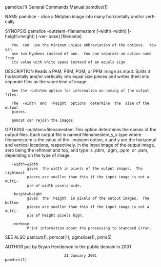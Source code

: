 pamdice(1)                 General Commands Manual                 pamdice(1)

NAME
       pamdice  -  slice  a Netpbm image into many horizontally and/or verti‐
       cally

SYNOPSIS
       pamslice -outstem=filenamestem [-width=width] [-height=height]  [-ver‐
       bose] [filename]

       You  can  use the minimum unique abbreviation of the options.  You can
       use two hyphens instead of one.  You can separate an option name  from
       its value with white space instead of an equals sign.

DESCRIPTION
       Reads  a PAM, PBM, PGM, or PPM image as input.  Splits it horizontally
       and/or vertically into equal size pieces and writes them into separate
       files as the same kind of image.

       See the -outstem option for information on naming of the output files.

       The  -width  and  -height  options  determine  the  size of the output
       pieces.

       pnmcat can rejoin the images.

OPTIONS
       -outstem=filenamestem
              This option determines the names of  the  output  files.   Each
              output  file  is named filenamestem_y_x.type where filenamestem
              is the value of the -outstem option, x and y are the horizontal
              and vertical locations, respectively, in the input image of the
              output image, zero being the leftmost  and  top,  and  type  is
              .pbm, .pgm, .ppm, or .pam, depending on the type of image.

       -width=width
              gives  the width in pixels of the output images.  The rightmost
              pieces are smaller than this if the input image is not a multi‐
              ple of width pixels wide.

       -height=height
              gives  the  height  in pixels of the output images.  The bottom
              pieces are smaller than this if the input image is not a multi‐
              ple of height pixels high.

       -verbose
              Print information about the processing to Standard Error.

SEE ALSO
       pamcut(1), pnmcat(1), pgmslice(1), pnm(5)

AUTHOR
       put by Bryan Henderson in the public domain in 2001

                               31 January 2001                     pamdice(1)
